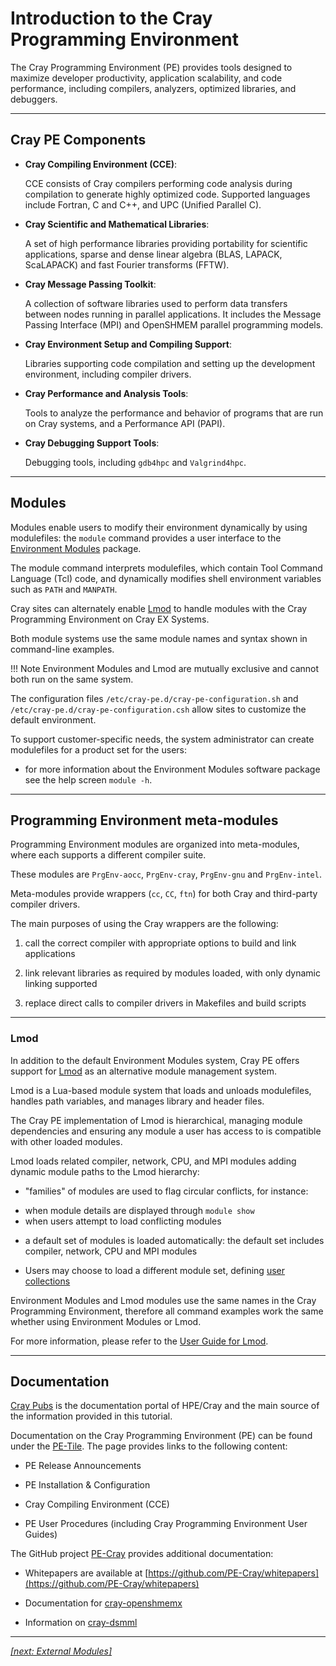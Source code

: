 # Introduction to the Cray Programming Environment

The Cray Programming Environment (PE) provides tools designed to maximize developer productivity, application 
scalability, and code performance, including compilers, analyzers, optimized libraries, and debuggers. 

---

## Cray PE Components

* __Cray Compiling Environment (CCE)__:

  CCE consists of Cray compilers performing code analysis during compilation to generate highly optimized code. 
  Supported languages include Fortran, C and C++, and UPC (Unified Parallel C).

* __Cray Scientific and Mathematical Libraries__: 

  A set of high performance libraries providing portability for scientific applications, sparse and dense linear
  algebra (BLAS, LAPACK, ScaLAPACK) and fast Fourier transforms (FFTW).

* __Cray Message Passing Toolkit__:

  A collection of software libraries used to perform data transfers between nodes running in parallel applications. 
  It includes the Message Passing Interface (MPI) and OpenSHMEM parallel programming models. 

* __Cray Environment Setup and Compiling Support__:
  
  Libraries supporting code compilation and setting up the development environment, including compiler drivers.

* __Cray Performance and Analysis Tools__:

  Tools to analyze the performance and behavior of programs that are run on Cray systems, and a Performance API (PAPI).

* __Cray Debugging Support Tools__:

  Debugging tools, including `gdb4hpc` and `Valgrind4hpc`.

---

## Modules

Modules enable users to modify their environment dynamically by using modulefiles: 
the `module` command provides a user interface to the [Environment Modules](https://modules.readthedocs.io) package. 

The module command interprets modulefiles, which contain Tool Command Language (Tcl) code, 
and dynamically modifies shell environment variables such as `PATH` and `MANPATH`.

Cray sites can alternately enable [Lmod](https://lmod.readthedocs.io) to handle modules with the 
Cray Programming Environment on Cray EX Systems. 

Both module systems use the same module names and syntax shown in command-line examples.

!!! Note
    Environment Modules and Lmod are mutually exclusive and cannot both run on the same system.

The configuration files `/etc/cray-pe.d/cray-pe-configuration.sh` and `/etc/cray-pe.d/cray-pe-configuration.csh` 
allow sites to customize the default environment. 

To support customer-specific needs, the system administrator 
can create modulefiles for a product set for the users: 

* for more information about the Environment Modules software package see the help screen `module -h`.

---

## Programming Environment meta-modules

Programming Environment modules are organized into meta-modules, where each supports a different compiler suite. 

These modules are `PrgEnv-aocc`, `PrgEnv-cray`, `PrgEnv-gnu` and `PrgEnv-intel`. 

Meta-modules provide wrappers (`cc`, `CC`, `ftn`) for both Cray and third-party compiler drivers.

The main purposes of using the Cray wrappers are the following:

1. call the correct compiler with appropriate options to build and link applications 

1. link relevant libraries as required by modules loaded, with only dynamic linking supported 

1. replace direct calls to compiler drivers in Makefiles and build scripts

---

### Lmod

In addition to the default Environment Modules system, Cray PE offers support 
for [Lmod](https://lmod.readthedocs.io) as an alternative module management system.

Lmod is a Lua-based module system that loads and unloads modulefiles, handles path variables, and manages
library and header files.

The Cray PE implementation of Lmod is hierarchical, managing module dependencies and ensuring any module a
user has access to is compatible with other loaded modules. 

Lmod loads related compiler, network, CPU, and MPI modules adding dynamic module paths to the Lmod hierarchy:

* "families" of modules are used to flag circular conflicts, for instance: 
 - when module details are displayed through `module show`
 - when users attempt to load conflicting modules

* a default set of modules is loaded automatically: the default set includes compiler, network, CPU and MPI modules

* Users may choose to load a different module set, 
defining [user collections](https://lmod.readthedocs.io/en/latest/010_user.html#user-collections-label)

Environment Modules and Lmod modules use the same names in the Cray Programming Environment, 
therefore all command examples work the same whether using Environment Modules or Lmod.

For more information, please refer to the [User Guide for Lmod](https://lmod.readthedocs.io/en/latest/010_user.html).

---

## Documentation

[Cray Pubs](https://pubs.cray.com) is the documentation portal of HPE/Cray 
and the main source of the information provided in this tutorial. 

Documentation on the Cray Programming Environment (PE) can be found under 
the [PE-Tile](https://pubs.cray.com/category/pe-tile). 
The page provides links to the following content:

* PE Release Announcements

* PE Installation & Configuration

* Cray Compiling Environment (CCE)

* PE User Procedures (including Cray Programming Environment User Guides)

The GitHub project [PE-Cray](https://github.com/PE-Cray) provides additional documentation:

* Whitepapers are available at [https://github.com/PE-Cray/whitepapers](https://github.com/PE-Cray/whitepapers)

* Documentation for [cray-openshmemx](https://github.com/PE-Cray/cray-openshmemx)

* Information on [cray-dsmml](https://github.com/PE-Cray/cray-dsmml)

---

*[[next: External Modules]](external_modules.md)*
